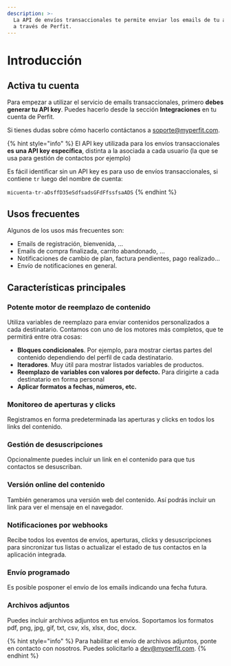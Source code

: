 ```yaml
---
description: >-
  La API de envíos transaccionales te permite enviar los emails de tu aplicación
  a través de Perfit.
---
```


# Introducción

## Activa tu cuenta

Para empezar a utilizar el servicio de emails transaccionales, primero **debes generar tu API key**. Puedes hacerlo desde la sección **Integraciones** en tu cuenta de Perfit. 

Si tienes dudas sobre cómo hacerlo contáctanos a [soporte@myperfit.com](mailto:soporte@myperfit.com).

{% hint style="info" %}
El API key utilizada para los envíos transaccionales **es una API key específica**, distinta a la asociada a cada usuario \(la que se usa para gestión de contactos por ejemplo\)

Es fácil identificar sin un API key es para uso de envíos transaccionales, si contiene `tr` luego del nombre de cuenta:

`micuenta-tr-aDsffD35eSdfsadsGFdFfssfsaADS`
{% endhint %}

## Usos frecuentes

Algunos de los usos más frecuentes son:

* Emails de registración, bienvenida, …
* Emails de compra finalizada, carrito abandonado, …
* Notificaciones de cambio de plan, factura pendientes, pago realizado…
* Envío de notificaciones en general.

## Características principales

### Potente motor de reemplazo de contenido

Utiliza variables de reemplazo para enviar contenidos personalizados a cada destinatario. Contamos con uno de los motores más completos, que te permitirá entre otra cosas:

* **Bloques condicionales**. Por ejemplo, para mostrar ciertas partes del contenido dependiendo del perfil de cada destinatario.
* **Iteradores**. Muy útil para mostrar listados variables de productos.
* **Reemplazo de variables con valores por defecto.** Para dirigirte a cada destinatario en forma personal
* **Aplicar formatos a fechas, números, etc.** 

### Monitoreo de aperturas y clicks

Registramos en forma predeterminada las aperturas y clicks en todos los links del contenido.

### Gestión de desuscripciones

Opcionalmente puedes incluir un link en el contenido para que tus contactos se desuscriban.

### Versión online del contenido

También generamos una versión web del contenido. Así podrás incluir un link para ver el mensaje en el navegador.

### Notificaciones por webhooks

Recibe todos los eventos de envíos, aperturas, clicks y desuscripciones para sincronizar tus listas o actualizar el estado de tus contactos en la aplicación integrada.

### Envío programado

Es posible posponer el envío de los emails indicando una fecha futura. 

### Archivos adjuntos

Puedes incluir archivos adjuntos en tus envíos. Soportamos los formatos pdf, png, jpg, gif, txt, csv, xls, xlsx, doc, docx.

{% hint style="info" %}
Para habilitar el envío de archivos adjuntos, ponte en contacto con nosotros. Puedes solicitarlo a dev@myperfit.com.
{% endhint %}

